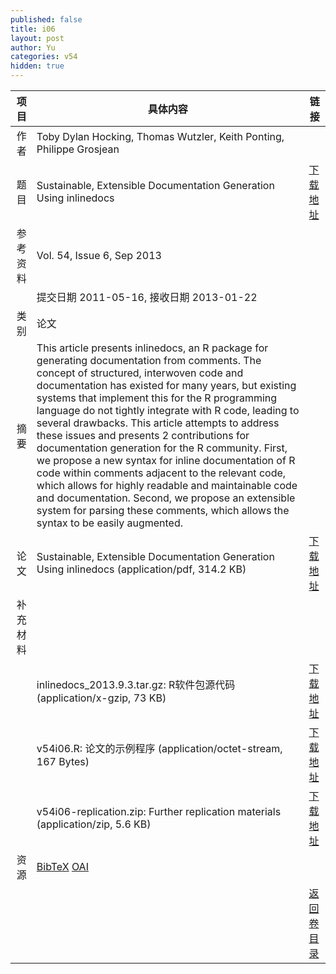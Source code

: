 ```yaml
---
published: false
title: i06
layout: post
author: Yu
categories: v54
hidden: true
---
```


| 项目 | 具体内容 | 链接 |
|---:|---|---|
| 作者 | Toby Dylan Hocking, Thomas Wutzler, Keith Ponting, Philippe Grosjean| |
| 题目 |Sustainable, Extensible Documentation Generation  Using inlinedocs | [下载地址](http://www.jstatsoft.org/v54/i06/paper) |
| 参考资料 |Vol. 54, Issue 6, Sep 2013 | |
| | 提交日期 2011-05-16, 接收日期 2013-01-22| | 
| 类别 | 论文| |
| 摘要 | This article presents inlinedocs, an R package for generating documentation from comments. The concept of structured, interwoven code and documentation has existed for many years, but existing systems that implement this for the R programming language do not tightly integrate with R code, leading to several drawbacks. This article attempts to address these issues and presents 2 contributions for documentation generation for the R community. First, we propose a new syntax for inline documentation of R code within comments adjacent to the relevant code, which allows for highly readable and maintainable code and documentation. Second, we propose an extensible system for parsing these comments, which allows the syntax to be easily augmented.| |
| 论文 | Sustainable, Extensible Documentation Generation Using inlinedocs  (application/pdf, 314.2 KB)| [下载地址](http://www.jstatsoft.org/v54/i06/paper) |
| 补充材料 | | |
| |inlinedocs_2013.9.3.tar.gz: R软件包源代码  (application/x-gzip, 73 KB)|  [下载地址](http://www.jstatsoft.org/v54/i06/supp/1) |
| |v54i06.R:                   论文的示例程序  (application/octet-stream, 167 Bytes)|  [下载地址](http://www.jstatsoft.org/v54/i06/supp/2) |
| |v54i06-replication.zip:     Further replication materials  (application/zip, 5.6 KB)|  [下载地址](http://www.jstatsoft.org/v54/i06/supp/3) |
| 资源 | [BibTeX](http://www.jstatsoft.org/v54/i06/bibtex) [OAI](http://www.jstatsoft.org/oai?verb=GetRecord&identifier=oai.jstatsoft/v54/i06&prefix=oai_dc)| |
| |  | [返回卷目录]({{site.baseurl}}/volume/v54.html) |